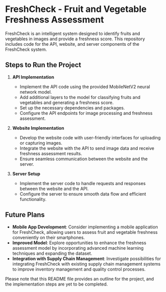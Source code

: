 # FreshCheck - Fruit and Vegetable Freshness Assessment

FreshCheck is an intelligent system designed to identify fruits and vegetables in images and provide a freshness score. This repository includes code for the API, website, and server components of the FreshCheck system.

## Steps to Run the Project

1. **API Implementation**
   - Implement the API code using the provided MobileNetV2 neural network model.
   - Add additional layers to the model for classifying fruits and vegetables and generating a freshness score.
   - Set up the necessary dependencies and packages.
   - Configure the API endpoints for image processing and freshness assessment.

2. **Website Implementation**
   - Develop the website code with user-friendly interfaces for uploading or capturing images.
   - Integrate the website with the API to send image data and receive freshness assessment results.
   - Ensure seamless communication between the website and the server.

3. **Server Setup**
   - Implement the server code to handle requests and responses between the website and the API.
   - Configure the server to ensure smooth data flow and efficient functionality.

## Future Plans
- **Mobile App Development**: Consider implementing a mobile application for FreshCheck, allowing users to assess fruit and vegetable freshness conveniently on their smartphones.
- **Improved Model**: Explore opportunities to enhance the freshness assessment model by incorporating advanced machine learning techniques and expanding the dataset.
- **Integration with Supply Chain Management**: Investigate possibilities for integrating FreshCheck with existing supply chain management systems to improve inventory management and quality control processes.

Please note that this README file provides an outline for the project, and the implementation steps are yet to be completed.
